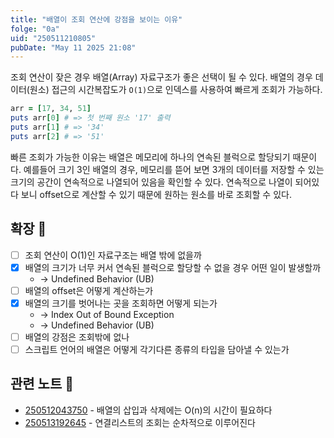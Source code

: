 ```yaml
---
title: "배열이 조회 연산에 강점을 보이는 이유"
folge: "0a"
uid: "250511210805"
pubDate: "May 11 2025 21:08"
---
```


조회 연산이 잦은 경우 배열(Array) 자료구조가 좋은 선택이 될 수 있다. 배열의 경우 데이터(원소) 접근의 시간복잡도가 `O(1)`으로 인덱스를 사용하여 빠르게 조회가 가능하다.

```ruby
arr = [17, 34, 51]
puts arr[0] # => 첫 번째 원소 '17' 출력
puts arr[1] # => '34'
puts arr[2] # => '51'
```
 
빠른 조회가 가능한 이유는 배열은 메모리에 하나의 연속된 블럭으로 할당되기 때문이다. 예를들어 크기 3인 배열의 경우, 메모리를 뜯어 보면 3개의 데이터를 저장할 수 있는 크기의 공간이 연속적으로 나열되어 있음을 확인할 수 있다. 연속적으로 나열이 되어있다 보니 offset으로 계산할 수 있기 때문에 원하는 원소를 바로 조회할 수 있다.

## 확장 🌱
- [ ] 조회 연산이 O(1)인 자료구조는 배열 밖에 없을까
- [x] 배열의 크기가 너무 커서 연속된 블럭으로 할당할 수 없을 경우 어떤 일이 발생할까
    + → Undefined Behavior (UB)
- [ ] 배열의 offset은 어떻게 계산하는가
- [x] 배열의 크기를 벗어나는 곳을 조회하면 어떻게 되는가
    + → Index Out of Bound Exception
    + → Undefined Behavior (UB)
- [ ] 배열의 강점은 조회밖에 없나
- [ ] 스크립트 언어의 배열은 어떻게 각기다른 종류의 타입을 담아낼 수 있는가

## 관련 노트 📘
- [250512043750](/note/250512043750) - 배열의 삽입과 삭제에는 O(n)의 시간이 필요하다
- [250513192645](note/250513192645) - 연결리스트의 조회는 순차적으로 이루어진다